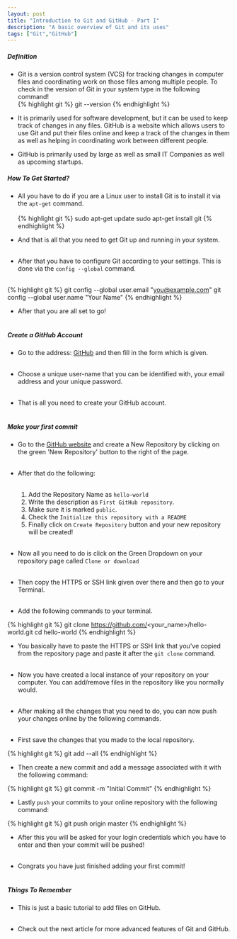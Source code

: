 ```yaml
---
layout: post
title: "Introduction to Git and GitHub - Part I"
description: "A basic overview of Git and its uses"
tags: ["Git","GitHub"]
---
```


##### Definition

* Git is a version control system (VCS) for tracking changes in computer files and coordinating work on those files among multiple people. To check in the version of Git in your system type in the following command!<br>
{% highlight git %}
git --version
{% endhighlight %}
* It is primarily used for software development, but it can be used to keep track of changes in any files. GitHub is a website which allows users to use Git and put their files online and keep a track of the changes in them as well as helping in coordinating work between different people.<br>

* GitHub is primarily used by large as well as small IT Companies as well as upcoming startups.<br>

##### How To Get Started?

* All you have to do if you are a Linux user to install Git is to install it via the `apt-get` command.<br><br>
{% highlight git %}
sudo apt-get update
sudo apt-get install git
{% endhighlight %}

* And that is all that you need to get Git up and running in your system.<br><br>
* After that you have to configure Git according to your settings. This is done via the `config --global` command.<br><br>

{% highlight git %}
git config --global user.email "you@example.com"
git config --global user.name "Your Name"
{% endhighlight %}

* After that you are all set to go!<br><br>

##### Create a GitHub Account

* Go to the address: [GitHub](https://github.com/) and then fill in the form which is given.<br><br>

* Choose a unique user-name that you can be identified with, your email address and your unique password.<br><br>

* That is all you need to create your GitHub account.<br><br>

##### Make your first commit
* Go to the [GitHub website](https://github.com/) and create a New Repository by clicking on the green 'New Repository' button to the right of the page.<br><br> 

* After that do the following:<br><br>
	1. Add the Repository Name as `hello-world`
	2. Write the description as `First GitHub repository`.
	3. Make sure it is marked `public`.
	4. Check the `Initialize this repository with a README`
	5. Finally click on `Create Repository` button and your new repository will be created!<br><br>

* Now all you need to do is click on the Green Dropdown on your repository page called `Clone or download`<br><br>

* Then copy the HTTPS or SSH link given over there and then go to your Terminal.<br><br>

* Add the following commands to your terminal.

{% highlight git %}
git clone https://github.com/<your_name>/hello-world.git
cd hello-world
{% endhighlight %}

* You basically have to paste the HTTPS or SSH link that you've copied from the repository page and paste it after the `git clone` command.<br><br>

* Now you have created a local instance of your repository on your computer. You can add/remove files in the repository like you normally would.<br><br>

* After making all the changes that you need to do, you can now push your changes online by the following commands.<br><br>

* First save the changes that you made to the local repository.

{% highlight git %}
git add --all
{% endhighlight %}

* Then create a new commit and add a message associated with it with the following command:

{% highlight git %} 
git commit -m "Initial Commit"
{% endhighlight %}

* Lastly `push` your commits to your online repository with the following command:

{% highlight git %}
git push origin master
{% endhighlight %}

* After this you will be asked for your login credentials which you have to enter and then your commit will be pushed!<br><br>

* Congrats you have just finished adding your first commit!<br><br>

##### Things To Remember

* This is just a basic tutorial to add files on GitHub.<br><br>

* Check out the next article for more advanced features of Git and GitHub.<br>
